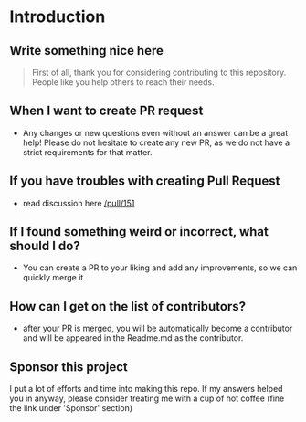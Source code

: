 # Introduction

## Write something nice here
>First of all, thank you for considering contributing to this repository. People like you  help others to reach their needs.

## When I want to create PR request
- Any changes or new questions even without an answer can be a great help! Please do not hesitate to create any new PR, as we do not have a strict requirements for that matter. 

## If you have troubles with creating Pull Request 
- read discussion here [/pull/151](https://github.com/Ebazhanov/in-quiz-questions/pull/151)

## If I found something weird or incorrect, what should I do?
- You can create a PR to your liking and add any improvements, so we can quickly  merge it

## How can I get on the list of contributors?
- after your PR is merged, you will be automatically become a contributor and will be appeared in the Readme.md as the contributor.

## Sponsor this project
I put a lot of efforts and time into making this repo. If my answers helped you in anyway, please consider treating me with a cup of hot coffee (fine the link under 'Sponsor' section)
